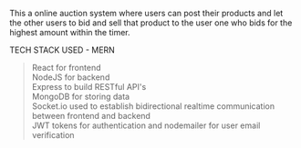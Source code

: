This a online auction system where users can post their products and let the other users to bid and sell that product to the user one who bids for the highest amount within the timer.

TECH STACK USED - MERN
>React for frontend  
>NodeJS for backend  
>Express to build RESTful API's  
>MongoDB for storing data  
>Socket.io used to establish bidirectional realtime communication between frontend and backend  
>JWT tokens for authentication and nodemailer for user email verification  

